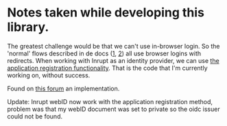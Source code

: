 # Notes taken while developing this library.

The greatest challenge would be that we can't use in-browser login.
So the 'normal' flows described in de docs 
([1](https://solid.github.io/solid-oidc/primer/), [2](https://solid.github.io/solid-oidc/)) 
all use browser logins with redirects. 
When working with Inrupt as an identity provider, we can use 
[the application registration functionality](https://broker.pod.inrupt.com/registration.html). 
That is the code that I'm currently working on, without success.

Found on [this forum](https://forum.solidproject.org/t/authentication-implemented-in-r/4801/2) an implementation. 

Update: Inrupt webID now work with the application registration method, problem was that my webID document was set to private so the oidc issuer could not be found.
